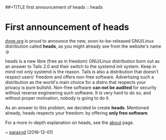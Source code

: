 ##+TITLE first announcement of heads :: heads

First announcement of heads
===========================

[dyne.org](https://www.dyne.org) is proud to announce the new,
soon-to-be-released GNU/Linux distribution called **heads**, as you
might already see from the website's name :p

heads is a new libre (free as in freedom) GNU/Linux distribution born
out as an answer to Tails 2.0 and their switch to the systemd init
system. Keep in mind not only systemd is the reason. Tails is also a
distribution that doesn't respect users' freedom and offers non-free
software. Advertising such a distribution as the world's main choice
for a distro that respects your privacy is pure bullshit. Non-free
software **can not be audited** for security without reverse engineering
such software. It is very hard to do so, and without proper motivation,
nobody is going to do it.

As an answer to this problem, we decided to create **heads**. Mentioned
already, heads respects your freedom: by offering **only free software**.

For a more in-depth explanation on heads, see the [about](/about.html)
page.

~ [parazyd](mailto:parazyd@dyne.org) (2016-12-01)
